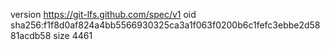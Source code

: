version https://git-lfs.github.com/spec/v1
oid sha256:f1f8d0af824a4bb5566930325ca3a1f063f0200b6c1fefc3ebbe2d5881acdb58
size 4461
